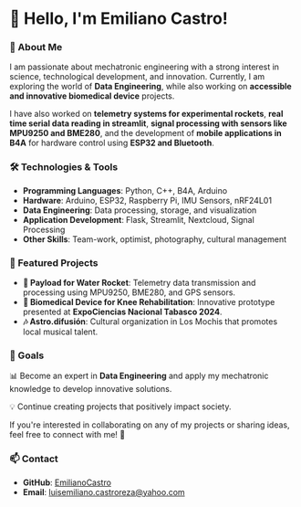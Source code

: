 # 👋 Hello, I'm Emiliano Castro!

### 🚀 About Me
I am passionate about mechatronic engineering with a strong interest in science, technological development, and innovation. Currently, I am exploring the world of **Data Engineering**, while also working on **accessible and innovative biomedical device** projects.

I have also worked on **telemetry systems for experimental rockets**, **real time serial data reading in streamlit**, **signal processing with sensors like MPU9250 and BME280**, and the development of **mobile applications in B4A** for hardware control using **ESP32 and Bluetooth**.

### 🛠️ Technologies & Tools
- **Programming Languages**: Python, C++, B4A, Arduino
- **Hardware**: Arduino, ESP32, Raspberry Pi, IMU Sensors, nRF24L01
- **Data Engineering**: Data processing, storage, and visualization
- **Application Development**: Flask, Streamlit, Nextcloud, Signal Processing
- **Other Skills**: Team-work, optimist, photography, cultural management

### 📌 Featured Projects
- **🚀 Payload for Water Rocket**: Telemetry data transmission and processing using MPU9250, BME280, and GPS sensors.
- **🤖 Biomedical Device for Knee Rehabilitation**: Innovative prototype presented at **ExpoCiencias Nacional Tabasco 2024**.
- **🎶 Astro.difusión**: Cultural organization in Los Mochis that promotes local musical talent.

### 🎯 Goals
📊 Become an expert in **Data Engineering** and apply my mechatronic knowledge to develop innovative solutions.

💡 Continue creating projects that positively impact society.

If you're interested in collaborating on any of my projects or sharing ideas, feel free to connect with me! 🚀

### 📫 Contact
- **GitHub**: [EmilianoCastro](https://github.com/Humol-e)
- **Email**: luisemiliano.castroreza@yahoo.com

